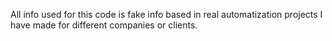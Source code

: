 All info used for this code is fake info based in real automatization projects I have made for different companies or clients.
